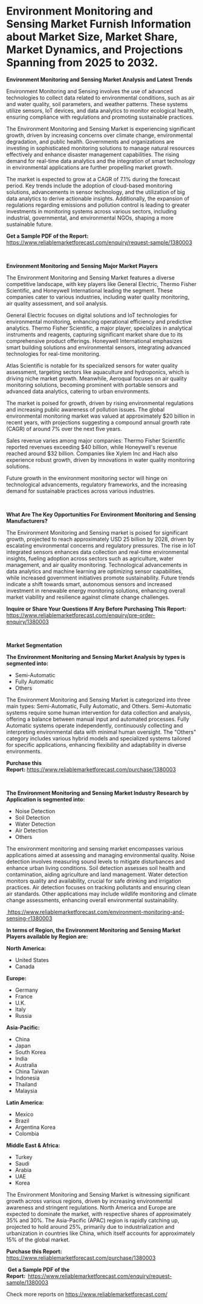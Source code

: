 <p><h1>Environment Monitoring and Sensing Market Furnish Information about Market Size, Market Share, Market Dynamics, and Projections Spanning from 2025 to 2032.</h1></p><p><strong>Environment Monitoring and Sensing Market Analysis and Latest Trends</strong></p>
<p><p>Environment Monitoring and Sensing involves the use of advanced technologies to collect data related to environmental conditions, such as air and water quality, soil parameters, and weather patterns. These systems utilize sensors, IoT devices, and data analytics to monitor ecological health, ensuring compliance with regulations and promoting sustainable practices.</p><p>The Environment Monitoring and Sensing Market is experiencing significant growth, driven by increasing concerns over climate change, environmental degradation, and public health. Governments and organizations are investing in sophisticated monitoring solutions to manage natural resources effectively and enhance disaster management capabilities. The rising demand for real-time data analytics and the integration of smart technology in environmental applications are further propelling market growth.</p><p>The market is expected to grow at a CAGR of 7.1% during the forecast period. Key trends include the adoption of cloud-based monitoring solutions, advancements in sensor technology, and the utilization of big data analytics to derive actionable insights. Additionally, the expansion of regulations regarding emissions and pollution control is leading to greater investments in monitoring systems across various sectors, including industrial, governmental, and environmental NGOs, shaping a more sustainable future.</p></p>
<p><strong>Get a Sample PDF of the Report:&nbsp;</strong> <a href="https://www.reliablemarketforecast.com/enquiry/request-sample/1380003?utm_campaign=3521&utm_medium=2&utm_source=Github&utm_content=ia&utm_term=11042025&utm_id=environment-monitoring-and-sensing">https://www.reliablemarketforecast.com/enquiry/request-sample/1380003</a></p>
<p>&nbsp;</p>
<p><strong>Environment Monitoring and Sensing Major Market Players</strong></p>
<p><p>The Environment Monitoring and Sensing Market features a diverse competitive landscape, with key players like General Electric, Thermo Fisher Scientific, and Honeywell International leading the segment. These companies cater to various industries, including water quality monitoring, air quality assessment, and soil analysis.</p><p>General Electric focuses on digital solutions and IoT technologies for environmental monitoring, enhancing operational efficiency and predictive analytics. Thermo Fisher Scientific, a major player, specializes in analytical instruments and reagents, capturing significant market share due to its comprehensive product offerings. Honeywell International emphasizes smart building solutions and environmental sensors, integrating advanced technologies for real-time monitoring.</p><p>Atlas Scientific is notable for its specialized sensors for water quality assessment, targeting sectors like aquaculture and hydroponics, which is driving niche market growth. Meanwhile, Aeroqual focuses on air quality monitoring solutions, becoming prominent with portable sensors and advanced data analytics, catering to urban environments.</p><p>The market is poised for growth, driven by rising environmental regulations and increasing public awareness of pollution issues. The global environmental monitoring market was valued at approximately $20 billion in recent years, with projections suggesting a compound annual growth rate (CAGR) of around 7% over the next five years.</p><p>Sales revenue varies among major companies: Thermo Fisher Scientific reported revenues exceeding $40 billion, while Honeywell's revenue reached around $32 billion. Companies like Xylem Inc and Hach also experience robust growth, driven by innovations in water quality monitoring solutions.</p><p>Future growth in the environment monitoring sector will hinge on technological advancements, regulatory frameworks, and the increasing demand for sustainable practices across various industries.</p></p>
<p>&nbsp;</p>
<p><strong>What Are The Key Opportunities For Environment Monitoring and Sensing Manufacturers?</strong></p>
<p><p>The Environment Monitoring and Sensing market is poised for significant growth, projected to reach approximately USD 25 billion by 2028, driven by escalating environmental concerns and regulatory pressures. The rise in IoT integrated sensors enhances data collection and real-time environmental insights, fueling adoption across sectors such as agriculture, water management, and air quality monitoring. Technological advancements in data analytics and machine learning are optimizing sensor capabilities, while increased government initiatives promote sustainability. Future trends indicate a shift towards smart, autonomous sensors and increased investment in renewable energy monitoring solutions, enhancing overall market viability and resilience against climate change challenges.</p></p>
<p><strong>Inquire or Share Your Questions If Any Before Purchasing This Report:</strong> <a href="https://www.reliablemarketforecast.com/enquiry/pre-order-enquiry/1380003?utm_campaign=3521&utm_medium=2&utm_source=Github&utm_content=ia&utm_term=11042025&utm_id=environment-monitoring-and-sensing">https://www.reliablemarketforecast.com/enquiry/pre-order-enquiry/1380003</a></p>
<p>&nbsp;</p>
<p><strong>Market Segmentation</strong></p>
<p><strong>The Environment Monitoring and Sensing Market Analysis by types is segmented into:</strong></p>
<p><ul><li>Semi-Automatic</li><li>Fully Automatic</li><li>Others</li></ul></p>
<p><p>The Environment Monitoring and Sensing Market is categorized into three main types: Semi-Automatic, Fully Automatic, and Others. Semi-Automatic systems require some human intervention for data collection and analysis, offering a balance between manual input and automated processes. Fully Automatic systems operate independently, continuously collecting and interpreting environmental data with minimal human oversight. The "Others" category includes various hybrid models and specialized systems tailored for specific applications, enhancing flexibility and adaptability in diverse environments.</p></p>
<p><strong>Purchase this Report:&nbsp;</strong><a href="https://www.reliablemarketforecast.com/purchase/1380003?utm_campaign=3521&utm_medium=2&utm_source=Github&utm_content=ia&utm_term=11042025&utm_id=environment-monitoring-and-sensing">https://www.reliablemarketforecast.com/purchase/1380003</a></p>
<p>&nbsp;</p>
<p><strong>The Environment Monitoring and Sensing Market Industry Research by Application is segmented into:</strong></p>
<p><ul><li>Noise Detection</li><li>Soil Detection</li><li>Water Detection</li><li>Air Detection</li><li>Others</li></ul></p>
<p><p>The environment monitoring and sensing market encompasses various applications aimed at assessing and managing environmental quality. Noise detection involves measuring sound levels to mitigate disturbances and enhance urban living conditions. Soil detection assesses soil health and contamination, aiding agriculture and land management. Water detection monitors quality and availability, crucial for safe drinking and irrigation practices. Air detection focuses on tracking pollutants and ensuring clean air standards. Other applications may include wildlife monitoring and climate change assessments, enhancing overall environmental sustainability.</p></p>
<p><a href="https://www.reliablemarketforecast.com/environment-monitoring-and-sensing-r1380003?utm_campaign=3521&utm_medium=2&utm_source=Github&utm_content=ia&utm_term=11042025&utm_id=environment-monitoring-and-sensing">&nbsp;https://www.reliablemarketforecast.com/environment-monitoring-and-sensing-r1380003</a></p>
<p><strong>In terms of Region, the Environment Monitoring and Sensing Market Players available by Region are:</strong></p>
<p>
    <p> <strong> North America: </strong>
        <ul>
            <li>United States</li>
            <li>Canada</li>
        </ul>
        </p> 
    <p> <strong> Europe: </strong>
        <ul>
            <li>Germany</li>
            <li>France</li>
            <li>U.K.</li>
            <li>Italy</li>
            <li>Russia</li>
        </ul>
        </p> 
    <p> <strong> Asia-Pacific: </strong>
        <ul>
            <li>China</li>
            <li>Japan</li>
            <li>South Korea</li>
            <li>India</li>
            <li>Australia</li>
            <li>China Taiwan</li>
            <li>Indonesia</li>
            <li>Thailand</li>
            <li>Malaysia</li>
        </ul>
        </p> 
    <p> <strong> Latin America: </strong>
        <ul>
            <li>Mexico</li>
            <li>Brazil</li>
            <li>Argentina Korea</li>
            <li>Colombia</li>
        </ul>
        </p> 
    <p> <strong> Middle East & Africa: </strong>
        <ul>
            <li>Turkey</li>
            <li>Saudi</li>
            <li>Arabia</li>
            <li>UAE</li>
            <li>Korea</li>
        </ul>
    </p>
    </p>
<p><p>The Environment Monitoring and Sensing Market is witnessing significant growth across various regions, driven by increasing environmental awareness and stringent regulations. North America and Europe are expected to dominate the market, with respective shares of approximately 35% and 30%. The Asia-Pacific (APAC) region is rapidly catching up, projected to hold around 25%, primarily due to industrialization and urbanization in countries like China, which itself accounts for approximately 15% of the global market.</p></p>
<p><strong>Purchase this Report: </strong><a href="https://www.reliablemarketforecast.com/purchase/1380003?utm_campaign=3521&utm_medium=2&utm_source=Github&utm_content=ia&utm_term=11042025&utm_id=environment-monitoring-and-sensing">https://www.reliablemarketforecast.com/purchase/1380003</a></p>
<p>&nbsp;<strong>Get a Sample PDF of the Report:&nbsp;&nbsp;</strong><a href="https://www.reliablemarketforecast.com/enquiry/request-sample/1380003?utm_campaign=3521&utm_medium=2&utm_source=Github&utm_content=ia&utm_term=11042025&utm_id=environment-monitoring-and-sensing">https://www.reliablemarketforecast.com/enquiry/request-sample/1380003</a></p>
<p><strong></strong></p>
<p>Check more reports on <a href="https://www.reliablemarketforecast.com/?utm_campaign=3521&utm_medium=2&utm_source=Github&utm_content=ia&utm_term=11042025&utm_id=environment-monitoring-and-sensing">https://www.reliablemarketforecast.com/</a></p>
